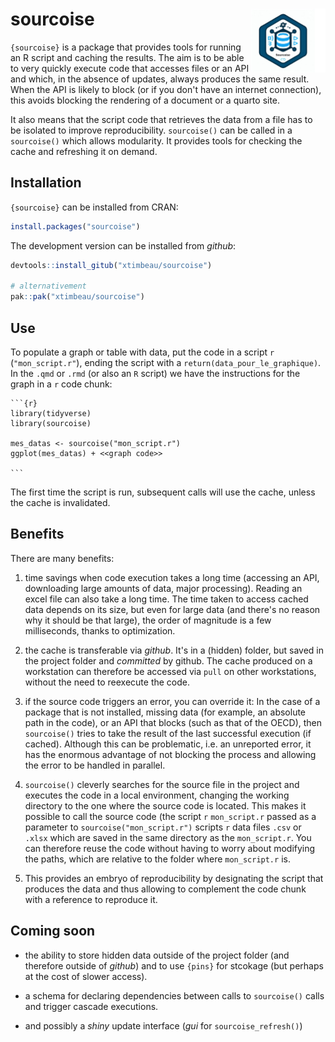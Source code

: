 # sourcoise <a href="https://xtimbeau.github.io/sourcoise/"><img src="man/figures/logo.png" align="right" height="102" alt="sourcoise website" /></a>

`{sourcoise}` is a package that provides tools for running an R script and caching the results. The aim is to be able to very quickly execute code that accesses files or an API and which, in the absence of updates, always produces the same result. When the API is likely to block (or if you don't have an internet connection), this avoids blocking the rendering of a document or a quarto site.

It also means that the script code that retrieves the data from a file has to be isolated to improve reproducibility. `sourcoise()` can be called in a `sourcoise()` which allows modularity. It provides tools for checking the cache and refreshing it on demand.

## Installation

`{sourcoise}` can be installed from CRAN:

```r
install.packages("sourcoise")
```

The development version can be installed from *github*:

```r
devtools::install_gitub("xtimbeau/sourcoise")

# alternativement
pak::pak("xtimbeau/sourcoise")
```

## Use

To populate a graph or table with data, put the code in a script `r` (`"mon_script.r"`), ending the script with a `return(data_pour_le_graphique)`.
In the `.qmd` or `.rmd` (or also an `R` script) we have the instructions for the graph in a `r` code chunk:

````qmd
```{r}
library(tidyverse)
library(sourcoise)

mes_datas <- sourcoise("mon_script.r")
ggplot(mes_datas) + <<graph code>>

```
````

The first time the script is run, subsequent calls will use the cache, unless the cache is invalidated.

## Benefits

There are many benefits:

1. time savings when code execution takes a long time (accessing an API, downloading large amounts of data, major processing). Reading an excel file can also take a long time. The time taken to access cached data depends on its size, but even for large data (and there's no reason why it should be that large), the order of magnitude is a few milliseconds, thanks to optimization.

2. the cache is transferable via *github*. It's in a (hidden) folder, but saved in the project folder and *committed* by github. The cache produced on a workstation can therefore be accessed via `pull` on other workstations, without the need to reexecute the code.

3. if the source code triggers an error, you can override it: In the case of a package that is not installed, missing data (for example, an absolute path in the code), or an API that blocks (such as that of the OECD), then `sourcoise()` tries to take the result of the last successful execution (if cached). Although this can be problematic, i.e. an unreported error, it has the enormous advantage of not blocking the process and allowing the error to be handled in parallel.

4. `sourcoise()` cleverly searches for the source file in the project and executes the code in a local environment, changing the working directory to the one where the source code is located. This makes it possible to call the source code (the script `r` `mon_script.r` passed as a parameter to `sourcoise("mon_script.r")` scripts `r` data files `.csv` or `.xlsx` which are saved in the same directory as the `mon_script.r`. You can therefore reuse the code without having to worry about modifying the paths, which are relative to the folder where `mon_script.r` is.

5. This provides an embryo of reproducibility by designating the script that produces the data and thus allowing to complement the code chunk with a reference to reproduce it.

## Coming soon

- the ability to store hidden data outside of the project folder (and therefore outside of *github*) and to use `{pins}` for stcokage (but perhaps at the cost of slower access).

- a schema for declaring dependencies between calls to `sourcoise()` calls and trigger cascade executions.

- and possibly a *shiny* update interface (*gui* for `sourcoise_refresh()`)


